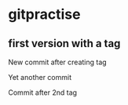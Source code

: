 # gitpractise

## first version with a tag

New commit after creating tag

Yet another commit

Commit after 2nd tag